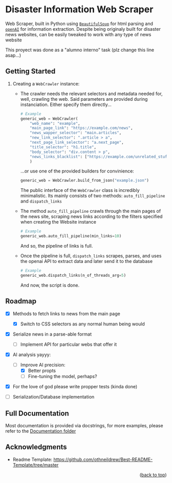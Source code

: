 <!-- Improved compatibility of back to top link: See: https://github.com/othneildrew/Best-README-Template/pull/73 -->
<a name="readme-top"></a>
<!--
*** Thanks for checking out the Best-README-Template. If you have a suggestion
*** that would make this better, please fork the repo and create a pull request
*** or simply open an issue with the tag "enhancement".
*** Don't forget to give the project a star!
*** Thanks again! Now go create something AMAZING! :D
-->



<!-- PROJECT SHIELDS -->
<!--
*** I'm using markdown "reference style" links for readability.
*** Reference links are enclosed in brackets [ ] instead of parentheses ( ).
*** See the bottom of this document for the declaration of the reference variables
*** for contributors-url, forks-url, etc. This is an optional, concise syntax you may use.
*** https://www.markdownguide.org/basic-syntax/#reference-style-links -->

# Disaster Information Web Scraper
Web Scraper, built in Python using [`BeautifulSoup`](https://pypi.org/project/beautifulsoup4/) for html parsing and [`openAI`](https://openai.com/) for information extraction.
Despite being originaly built for disaster news websites, can be easily tweaked to work with any type of news website


This proyect was done as a "alumno interno" task (plz change this line asap...)

## Getting Started
1. Creating a `WebCrawler` instance:
    - The crawler needs the relevant selectors and metadata needed for, well, crawling the web. Said parameters are provided during instanciation. Either specify them directly...
      ```py
      # Example
      generic_web = WebCrawler(
          "web_name": "example",
          "main_page_link": "https://example.com/news",
          "news_wapper_selector": "main.articles",
          "new_link_selector": ".article > a",
          "next_page_link_selector": "a.next_page",
          "title_selector": "h1.title",
          "body_selector": "div.content > p",
          "news_links_blacklist": ["https://example.com/unrelated_stuff/.+"],
          )
      ```
      ...or use one of the provided builders for convinience:
      ```py
      generic_web = WebCrawler.build_from_json("example.json")
      ```
      
      The public interface of the `WebCrawler` class is incredibly minimalistic. Its mainly consists of two methods: `auto_fill_pipeline` and `dispatch_links`
      
    - The method  `auto_fill_pipeline` crawls through the main pages of the news site, scraping news links according to the filters specified when creating the Website instance
      ```py
      # Example
      generic_web.auto_fill_pipeline(min_links=10)
      ```
      And so, the pipeline of links is full.

    - Once the pipeline is full, `dispatch_links` scrapes, parses, and uses the openai API to extract data and later send it to the database
      ```py
      # Example
      generic_web.dispatch_links(n_of_threads_arg=5)
      ```
      And now, the script is done.


<!-- ROADMAP -->
## Roadmap

- [x] Methods to fetch links to news from the main page
    - [x] Switch to CSS selectors as any normal human being would
- [x] Serialize news in a parse-able format
    - [ ] Implement API for particular webs that offer it 
- [x] AI analysis yayyy:
    - [ ] Improve AI precision:
        - [x] Better propts
        - [ ] Fine-tuning the model, perhaps?
- [x] For the love of god please write propper tests (kinda done)
- [ ] Serialization/Database implementation


<!-- Doctumentation  -->
## Full Documentation

Most documentation is provided via docstrings, for more examples, please refer to the [Documentation folder](/documentation)

<!-- ACKNOWLEDGMENTS -->
## Acknowledgments

* Readme Template: https://github.com/othneildrew/Best-README-Template/tree/master

<p align="right">(<a href="#readme-top">back to top</a>)</p>

 
